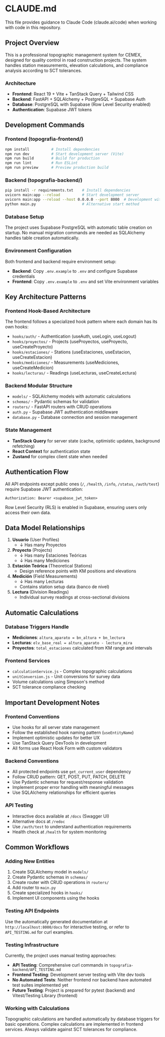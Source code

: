 # CLAUDE.md

This file provides guidance to Claude Code (claude.ai/code) when working with code in this repository.

## Project Overview

This is a professional topographic management system for CEMEX, designed for quality control in road construction projects. The system handles station measurements, elevation calculations, and compliance analysis according to SCT tolerances.

### Architecture
- **Frontend**: React 19 + Vite + TanStack Query + Tailwind CSS
- **Backend**: FastAPI + SQLAlchemy + PostgreSQL + Supabase Auth
- **Database**: PostgreSQL with Supabase (Row Level Security enabled)
- **Authentication**: Supabase JWT tokens

## Development Commands

### Frontend (topografia-frontend/)
```bash
npm install          # Install dependencies
npm run dev          # Start development server (Vite)
npm run build        # Build for production
npm run lint         # Run ESLint
npm run preview      # Preview production build
```

### Backend (topografia-backend/)
```bash
pip install -r requirements.txt    # Install dependencies
uvicorn main:app --reload          # Start development server
uvicorn main:app --reload --host 0.0.0.0 --port 8000  # Development with external access
python main.py                     # Alternative start method
```

### Database Setup
The project uses Supabase PostgreSQL with automatic table creation on startup. No manual migration commands are needed as SQLAlchemy handles table creation automatically.

### Environment Configuration
Both frontend and backend require environment setup:
- **Backend**: Copy `.env.example` to `.env` and configure Supabase credentials
- **Frontend**: Copy `.env.example` to `.env` and set Vite environment variables

## Key Architecture Patterns

### Frontend Hook-Based Architecture
The frontend follows a specialized hook pattern where each domain has its own hooks:
- `hooks/auth/` - Authentication (useAuth, useLogin, useLogout)
- `hooks/proyectos/` - Projects (useProyectos, useProyecto, useCreateProyecto)
- `hooks/estaciones/` - Stations (useEstaciones, useEstacion, useCreateEstacion)
- `hooks/mediciones/` - Measurements (useMediciones, useCreateMedicion)
- `hooks/lecturas/` - Readings (useLecturas, useCreateLectura)

### Backend Modular Structure
- `models/` - SQLAlchemy models with automatic calculations
- `schemas/` - Pydantic schemas for validation
- `routers/` - FastAPI routers with CRUD operations
- `auth.py` - Supabase JWT authentication middleware
- `database.py` - Database connection and session management

### State Management
- **TanStack Query** for server state (cache, optimistic updates, background refetching)
- **React Context** for authentication state
- **Zustand** for complex client state when needed

## Authentication Flow

All API endpoints except public ones (`/`, `/health`, `/info`, `/status`, `/auth/test`) require Supabase JWT authentication:
```
Authorization: Bearer <supabase_jwt_token>
```

Row Level Security (RLS) is enabled in Supabase, ensuring users only access their own data.

## Data Model Relationships

1. **Usuario** (User Profiles)
   - ↓ Has many Proyectos
2. **Proyecto** (Projects)
   - ↓ Has many Estaciones Teóricas
   - ↓ Has many Mediciones
3. **Estación Teórica** (Theoretical Stations)
   - Design reference points with KM positions and elevations
4. **Medición** (Field Measurements)
   - ↓ Has many Lecturas
   - Contains station setup data (banco de nivel)
5. **Lectura** (Division Readings)
   - Individual survey readings at cross-sectional divisions

## Automatic Calculations

### Database Triggers Handle
- **Mediciones**: `altura_aparato = bn_altura + bn_lectura`
- **Lecturas**: `elv_base_real = altura_aparato - lectura_mira`
- **Proyectos**: `total_estaciones` calculated from KM range and intervals

### Frontend Services
- `calculationService.js` - Complex topographic calculations
- `unitConversion.js` - Unit conversions for survey data
- Volume calculations using Simpson's method
- SCT tolerance compliance checking

## Important Development Notes

### Frontend Conventions
- Use hooks for all server state management
- Follow the established hook naming pattern (`useEntityName`)
- Implement optimistic updates for better UX
- Use TanStack Query DevTools in development
- All forms use React Hook Form with custom validators

### Backend Conventions
- All protected endpoints use `get_current_user` dependency
- Follow CRUD pattern: GET, POST, PUT, PATCH, DELETE
- Use Pydantic schemas for request/response validation
- Implement proper error handling with meaningful messages
- Use SQLAlchemy relationships for efficient queries

### API Testing
- Interactive docs available at `/docs` (Swagger UI)
- Alternative docs at `/redoc`
- Use `/auth/test` to understand authentication requirements
- Health check at `/health` for system monitoring

## Common Workflows

### Adding New Entities
1. Create SQLAlchemy model in `models/`
2. Create Pydantic schemas in `schemas/`
3. Create router with CRUD operations in `routers/`
4. Add router to `main.py`
5. Create specialized hooks in `hooks/`
6. Implement UI components using the hooks

### Testing API Endpoints
Use the automatically generated documentation at `http://localhost:8000/docs` for interactive testing, or refer to `API_TESTING.md` for curl examples.

### Testing Infrastructure
Currently, the project uses manual testing approaches:
- **API Testing**: Comprehensive curl commands in `topografia-backend/API_TESTING.md`
- **Frontend Testing**: Development server testing with Vite dev tools
- **No Automated Tests**: Neither frontend nor backend have automated test suites implemented yet
- **Future Testing**: Project is prepared for pytest (backend) and Vitest/Testing Library (frontend)

### Working with Calculations
Topographic calculations are handled automatically by database triggers for basic operations. Complex calculations are implemented in frontend services. Always validate against SCT tolerances for compliance.